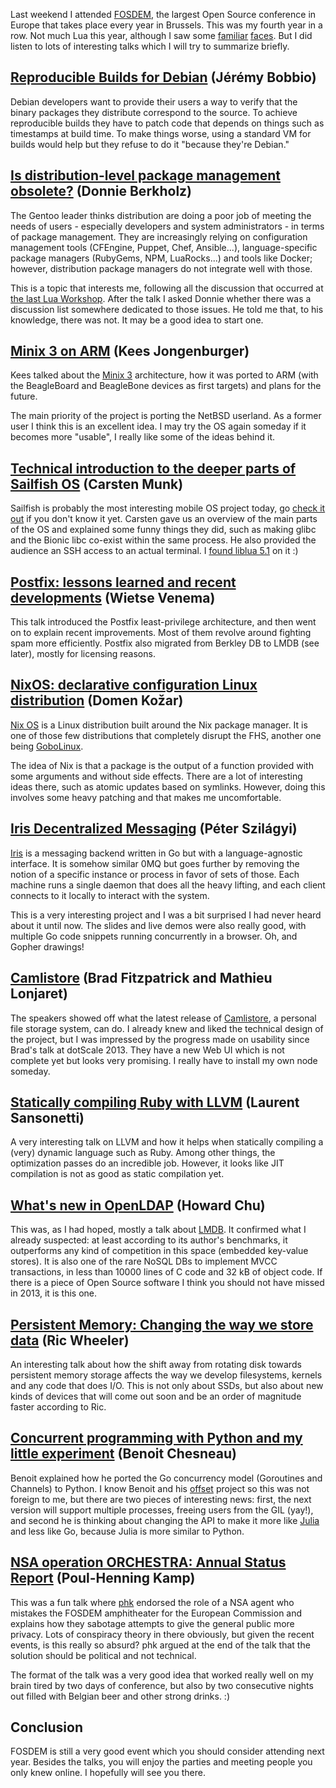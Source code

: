 <!--@
  title="FOSDEM 2014"
  published="2014-02-09 19:30:00"
  description = "Went to FOSDEM 2014, saw good talks."
-->

Last weekend I attended [FOSDEM](https://fosdem.org/2014/), the largest Open Source conference in Europe that takes place every year in Brussels. This was my fourth year in a row. Not much Lua this year, although I saw some [familiar](https://github.com/ladc) [faces](http://specfun.inria.fr/tassi/). But I did listen to lots of interesting talks which I will try to summarize briefly.

## [Reproducible Builds for Debian](https://fosdem.org/2014/schedule/event/reproducibledebian/) (Jérémy Bobbio)

Debian developers want to provide their users a way to verify that the binary packages they distribute correspond to the source. To achieve reproducible builds they have to patch code that depends on things such as timestamps at build time. To make things worse, using a standard VM for builds would help but they refuse to do it "because they're Debian."

## [Is distribution-level package management obsolete?](https://fosdem.org/2014/schedule/event/obsolete/) (Donnie Berkholz)

The Gentoo leader thinks distribution are doing a poor job of meeting the needs of users - especially developers and system administrators - in terms of package management. They are increasingly relying on configuration management tools (CFEngine, Puppet, Chef, Ansible...), language-specific package managers (RubyGems, NPM, LuaRocks...) and tools like Docker; however, distribution package managers do not integrate well with those.

This is a topic that interests me, following all the discussion that occurred at [the last Lua Workshop](http://www.lua.org/wshop13.html). After the talk I asked Donnie whether there was a discussion list somewhere dedicated to those issues. He told me that, to his knowledge, there was not. It may be a good idea to start one.

## [Minix 3 on ARM](https://fosdem.org/2014/schedule/event/minix_3_on_arm/) (Kees Jongenburger)

Kees talked about the [Minix 3](http://www.minix3.org/) architecture, how it was ported to ARM (with the BeagleBoard and BeagleBone devices as first targets) and plans for the future.

The main priority of the project is porting the NetBSD userland. As a former user I think this is an excellent idea. I may try the OS again someday if it becomes more "usable", I really like some of the ideas behind it.

## [Technical introduction to the deeper parts of Sailfish OS](https://fosdem.org/2014/schedule/event/technical_introduction_to_the_deeper_parts_of_sailfishos,_a_qt5_wayland_based_mobile_os/) (Carsten Munk)

Sailfish is probably the most interesting mobile OS project today, go [check it out](https://sailfishos.org/) if you don't know it yet. Carsten gave us an overview of the main parts of the OS and explained some funny things they did, such as making glibc and the Bionic libc co-exist within the same process. He also provided the audience an SSH access to an actual terminal. I [found liblua 5.1](https://twitter.com/pchapuis/status/429619422592905217) on it :)

## [Postfix: lessons learned and recent developments](https://fosdem.org/2014/schedule/event/postfix_lessons_learned_and_recent_developments/) (Wietse Venema)

This talk introduced the Postfix least-privilege architecture, and then went on to explain recent improvements. Most of them revolve around fighting spam more efficiently. Postfix also migrated from Berkley DB to LMDB (see later), mostly for licensing reasons.

## [NixOS: declarative configuration Linux distribution](https://fosdem.org/2014/schedule/event/nixos_declarative_configuration_linux_distribution/) (Domen Kožar)

[Nix OS](http://nixos.org/) is a Linux distribution built around the Nix package manager. It is one of those few distributions that completely disrupt the FHS, another one being [GoboLinux](http://www.gobolinux.org/).

The idea of Nix is that a package is the output of a function provided with some arguments and without side effects. There are a lot of interesting ideas there, such as atomic updates based on symlinks. However, doing this involves some heavy patching and that makes me uncomfortable.

## [Iris Decentralized Messaging](https://fosdem.org/2014/schedule/event/iris_decentralized_messaging/) (Péter Szilágyi)

[Iris](http://iris.karalabe.com/) is a messaging backend written in Go but with a language-agnostic interface. It is somehow similar 0MQ but goes further by removing the notion of a specific instance or process in favor of sets of those. Each machine runs a single daemon that does all the heavy lifting, and each client connects to it locally to interact with the system.

This is a very interesting project and I was a bit surprised I had never heard about it until now. The slides and live demos were also really good, with multiple Go code snippets running concurrently in a browser. Oh, and Gopher drawings!

## [Camlistore](https://fosdem.org/2014/schedule/event/camlistore/) (Brad Fitzpatrick and Mathieu Lonjaret)

The speakers showed off what the latest release of [Camlistore](http://camlistore.org/), a personal file storage system, can do. I already knew and liked the technical design of the project, but I was impressed by the progress made on usability since Brad's talk at dotScale 2013. They have a new Web UI which is not complete yet but looks very promising. I really have to install my own node someday.

## [Statically compiling Ruby with LLVM](https://fosdem.org/2014/schedule/event/llvmruby/) (Laurent Sansonetti)

A very interesting talk on LLVM and how it helps when statically compiling a (very) dynamic language such as Ruby. Among other things, the optimization passes do an incredible job. However, it looks like JIT compilation is not as good as static compilation yet.

## [What's new in OpenLDAP](https://fosdem.org/2014/schedule/event/whats_new_in_openldap/) (Howard Chu)

This was, as I had hoped, mostly a talk about [LMDB](http://symas.com/mdb/). It confirmed what I already suspected: at least according to its author's benchmarks, it outperforms any kind of competition in this space (embedded key-value stores). It is also one of the rare NoSQL DBs to implement MVCC transactions, in less than 10000 lines of C code and 32 kB of object code. If there is a piece of Open Source software I think you should not have missed in 2013, it is this one.

## [Persistent Memory: Changing the way we store data](https://fosdem.org/2014/schedule/event/persistent_memory/) (Ric Wheeler)

An interesting talk about how the shift away from rotating disk towards persistent memory storage affects the way we develop filesystems, kernels and any code that does I/O. This is not only about SSDs, but also about new kinds of devices that will come out soon and be an order of magnitude faster according to Ric.

## [Concurrent programming with Python and my little experiment](https://fosdem.org/2014/schedule/event/concurrent_programming_with_python/) (Benoit Chesneau)

Benoit explained how he ported the Go concurrency model (Goroutines and Channels) to Python. I know Benoit and his [offset](https://github.com/benoitc/offset) project so this was not foreign to me, but there are two pieces of interesting news: first, the next version will support multiple processes, freeing users from the GIL (yay!), and second he is thinking about changing the API to make it more like [Julia](http://julialang.org/) and less like Go, because Julia is more similar to Python.

## [NSA operation ORCHESTRA: Annual Status Report](https://fosdem.org/2014/schedule/event/nsa_operation_orchestra/) (Poul-Henning Kamp)

This was a fun talk where [phk](http://phk.freebsd.dk/) endorsed the role of a NSA agent who mistakes the FOSDEM amphitheater for the European Commission and explains how they sabotage attempts to give the general public more privacy. Lots of conspiracy theory in there obviously, but given the recent events, is this really so absurd? phk argued at the end of the talk that the solution should be political and not technical.

The format of the talk was a very good idea that worked really well on my brain tired by two days of conference, but also by two consecutive nights out filled with Belgian beer and other strong drinks. :)

## Conclusion

FOSDEM is still a very good event which you should consider attending next year. Besides the talks, you will enjoy the parties and meeting people you only knew online. I hopefully will see you there.
